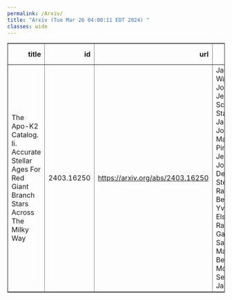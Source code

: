 ```yaml
---
permalink: /Arxiv/
title: "Arxiv (Tue Mar 26 04:00:11 EDT 2024) "
classes: wide
---
```

<table border="1" class="dataframe">
  <thead>
    <tr style="text-align: right;">
      <th>title</th>
      <th>id</th>
      <th>url</th>
      <th>authors</th>
      <th>Local Authors</th>
    </tr>
  </thead>
  <tbody>
    <tr>
      <td>The Apo-K2 Catalog. Ii. Accurate Stellar Ages For Red Giant Branch Stars   Across The Milky Way</td>
      <td>2403.16250</td>
      <td><a href="https://arxiv.org/abs/2403.16250" target="_blank">https://arxiv.org/abs/2403.16250</a></td>
      <td>Jack T. Warfield, Joel C. Zinn, Jessica Schonhut-Stasik, James W. Johnson, Marc H. Pinsonneault, Jennifer A. Johnson, Dennis Stello, Rachael L. Beaton, Yvonne Elsworth, Rafael A. García, Savita Mathur, Benoît Mosser, Aldo Serenelli, Jamie Tayar</td>
      <td>Jennifer Johnson, Marc Pinsonneault</td>
    </tr>
  </tbody>
</table>